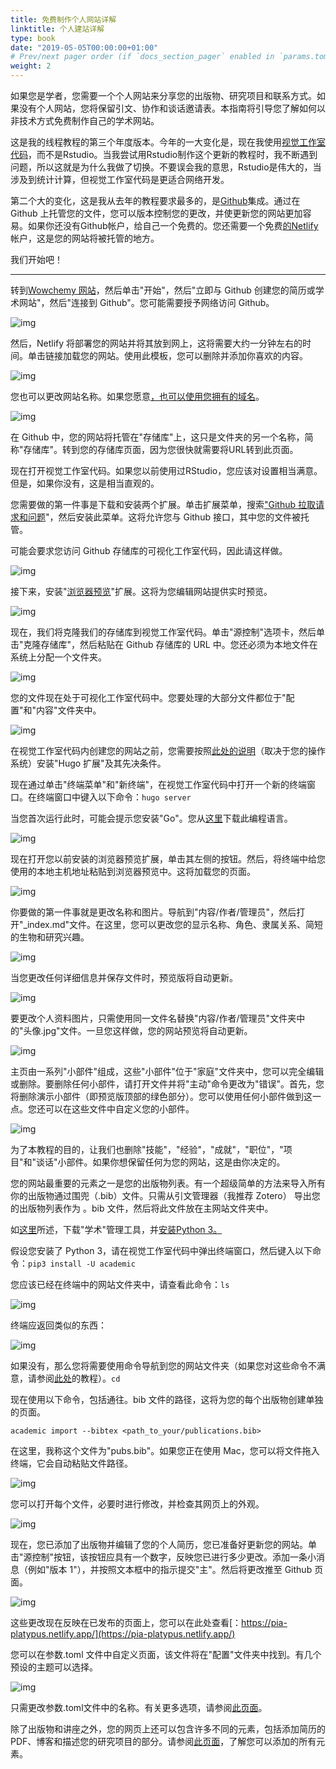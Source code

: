 ```yaml
---
title: 免费制作个人网站详解
linktitle: 个人建站详解
type: book
date: "2019-05-05T00:00:00+01:00"
# Prev/next pager order (if `docs_section_pager` enabled in `params.toml`)
weight: 2
---
```


如果您是学者，您需要一个个人网站来分享您的出版物、研究项目和联系方式。如果没有个人网站，您将保留引文、协作和谈话邀请表。本指南将引导您了解如何以非技术方式免费制作自己的学术网站。

这是我的线程教程的第三个年度版本。今年的一大变化是，现在我使用[视觉工作室代码](https://code.visualstudio.com/download)，而不是Rstudio。当我尝试用Rstudio制作这个更新的教程时，我不断遇到问题，所以这就是为什么我做了切换。不要误会我的意思，Rstudio是伟大的，当涉及到统计计算，但视觉工作室代码是更适合网络开发。

第二个大的变化，这是我从去年的教程要求最多的，是[Github](https://github.com/)集成。通过在 Github 上托管您的文件，您可以版本控制您的更改，并使更新您的网站更加容易。如果你还没有Github帐户，给自己一个免费的。您还需要一个免费[的Netlify](https://www.netlify.com/)帐户，这是您的网站将被托管的地方。

我们开始吧！

------

转到[Wowchemy 网站](https://wowchemy.com/)，然后单击"开始"，然后"立即与 Github 创建您的简历或学术网站"，然后"连接到 Github"。您可能需要授予网络访问 Github。

![img](https://www.dsquintana.blog/content/images/2020/09/get_started.gif)

然后，Netlify 将部署您的网站并将其放到网上，这将需要大约一分钟左右的时间。单击链接加载您的网站。使用此模板，您可以删除并添加你喜欢的内容。

![img](https://www.dsquintana.blog/content/images/2020/09/website_template.gif)

您也可以更改网站名称。如果您愿意[，也可以使用您拥有的域名](https://docs.netlify.com/domains-https/custom-domains/)。

![img](https://www.dsquintana.blog/content/images/2020/09/change_site_name.gif)

在 Github 中，您的网站将托管在"存储库"上，这只是文件夹的另一个名称，简称"存储库"。转到您的存储库页面，因为您很快就需要将URL转到此页面。

现在打开视觉工作室代码。如果您以前使用过RStudio，您应该对设置相当满意。但是，如果你没有，这是相当直观的。

您需要做的第一件事是下载和安装两个扩展。单击扩展菜单，搜索["Github 拉取请求和问题](https://marketplace.visualstudio.com/items?itemName=GitHub.vscode-pull-request-github)"，然后安装此菜单。这将允许您与 Github 接口，其中您的文件被托管。

可能会要求您访问 Github 存储库的可视化工作室代码，因此请这样做。

![img](https://www.dsquintana.blog/content/images/2020/09/g_extention.gif)

接下来，安装"[浏览器预览](https://marketplace.visualstudio.com/items?itemName=auchenberg.vscode-browser-preview)"扩展。这将为您编辑网站提供实时预览。

![img](https://www.dsquintana.blog/content/images/2020/09/browser_preview.jpg)

现在，我们将克隆我们的存储库到视觉工作室代码。单击"源控制"选项卡，然后单击"克隆存储库"，然后粘贴在 Github 存储库的 URL 中。您还必须为本地文件在系统上分配一个文件夹。

![img](https://www.dsquintana.blog/content/images/2020/09/cloning.gif)

您的文件现在处于可视化工作室代码中。您要处理的大部分文件都位于"配置"和"内容"文件夹中。

![img](https://www.dsquintana.blog/content/images/2020/09/files.gif)

在视觉工作室代码内创建您的网站之前，您需要按照[此处的说明](https://wowchemy.com/docs/install-locally/#prerequisites)（取决于您的操作系统）安装"Hugo 扩展"及其先决条件。

现在通过单击"终端菜单"和"新终端"，在视觉工作室代码中打开一个新的终端窗口。在终端窗口中键入以下命令：`hugo server`

当您首次运行此时，可能会提示您安装"Go"。您从[这里](https://golang.org/dl/)下载此编程语言。

![img](https://www.dsquintana.blog/content/images/2020/09/hugo_server-1.gif)

现在打开您以前安装的浏览器预览扩展，单击其左侧的按钮。然后，将终端中给您使用的本地主机地址粘贴到浏览器预览中。这将加载您的页面。

![img](https://www.dsquintana.blog/content/images/2020/09/browser_preview.gif)

你要做的第一件事就是更改名称和图片。导航到"内容/作者/管理员"，然后打开"_index.md"文件。在这里，您可以更改您的显示名称、角色、隶属关系、简短的生物和研究兴趣。

![img](https://www.dsquintana.blog/content/images/2020/09/author1.jpg)

当您更改任何详细信息并保存文件时，预览版将自动更新。

![img](https://www.dsquintana.blog/content/images/2020/09/update_bio.gif)

要更改个人资料图片，只需使用同一文件名替换"内容/作者/管理员"文件夹中的"头像.jpg"文件。一旦您这样做，您的网站预览将自动更新。

![img](https://www.dsquintana.blog/content/images/2020/09/profile_pic.jpg)

主页由一系列"小部件"组成，这些"小部件"位于"家庭"文件夹中，您可以完全编辑或删除。要删除任何小部件，请打开文件并将"主动"命令更改为"错误"。首先，您将删除演示小部件（即预览版顶部的绿色部分）。您可以使用任何小部件做到这一点。您还可以在这些文件中自定义您的小部件。

![img](https://www.dsquintana.blog/content/images/2020/09/remove_demo.gif)

为了本教程的目的，让我们也删除"技能"，"经验"，"成就"，"职位"，"项目"和"谈话"小部件。如果你想保留任何为您的网站，这是由你决定的。

您的网站最重要的元素之一是您的出版物列表。有一个超级简单的方法来导入所有你的出版物通过围兜（.bib）文件。只需从引文管理器（我推荐 Zotero） 导出您的出版物列表作为 。bib 文件，然后将此文件放在主网站文件夹中。

如[这里](https://wowchemy.com/docs/managing-content/#automatically)所述，下载"学术"管理工具，并[安装Python 3。](https://realpython.com/installing-python/)

假设您安装了 Python 3，请在视觉工作室代码中弹出终端窗口，然后键入以下命令：`pip3 install -U academic`

您应该已经在终端中的网站文件夹中，请查看此命令：`ls`

![img](https://www.dsquintana.blog/content/images/2020/09/ls.gif)

终端应返回类似的东西：

![img](https://www.dsquintana.blog/content/images/2020/09/ls_still.jpg)

如果没有，那么您将需要使用命令导航到您的网站文件夹（如果您对这些命令不满意，请参阅[此处](https://tutorial.djangogirls.org/en/intro_to_command_line/)的教程）。`cd`

现在使用以下命令，包括通往。bib 文件的路径，这将为您的每个出版物创建单独的页面。

```
academic import --bibtex <path_to_your/publications.bib>
```

在这里，我称这个文件为"pubs.bib"。如果您正在使用 Mac，您可以将文件拖入终端，它会自动粘贴文件路径。

![img](https://www.dsquintana.blog/content/images/2020/09/create_pubs.gif)

您可以打开每个文件，必要时进行修改，并检查其网页上的外观。

![img](https://www.dsquintana.blog/content/images/2020/09/check_pub.gif)

现在，您已添加了出版物并编辑了您的个人简历，您已准备好更新您的网站。单击"源控制"按钮，该按钮应具有一个数字，反映您已进行多少更改。添加一条小消息（例如"版本 1"），并按照文本框中的指示提交"主"。然后将更改推至 Github 页面。

![img](https://www.dsquintana.blog/content/images/2020/09/push.gif)

这些更改现在反映在已发布的页面上，您可以在此处查看[：https://pia-platypus.netlify.app/](https://pia-platypus.netlify.app/)

您可以在参数.toml 文件中自定义页面，该文件将在"配置"文件夹中找到。有几个预设的主题可以选择。

![img](https://www.dsquintana.blog/content/images/2020/09/themes.png)

只需更改参数.toml文件中的名称。有关更多选项，请参阅[此页面](https://wowchemy.com/docs/customization/)。

除了出版物和讲座之外，您的网页上还可以包含许多不同的元素，包括添加简历的 PDF、博客和描述您的研究项目的部分。请参阅[此页面](https://wowchemy.com/docs/managing-content/)，了解您可以添加的所有元素。

